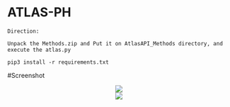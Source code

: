 # ATLAS-PH
```
Direction:

Unpack the Methods.zip and Put it on AtlasAPI_Methods directory, and execute the atlas.py

pip3 install -r requirements.txt
```

#Screenshot
<center>
<img src="https://i.ibb.co/DDmNZPK/image.png">
<br>
<img src="https://i.ibb.co/dpnY5Ls/image.png">

